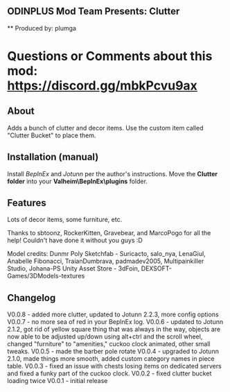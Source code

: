 ﻿## ODINPLUS Mod Team Presents: Clutter
** Produced by: plumga
# Questions or Comments about this mod: https://discord.gg/mbkPcvu9ax

## About
Adds a bunch of clutter and decor items. Use the custom item called "Clutter Bucket" to place them.

## Installation (manual)
Install *BepInEx* and *Jotunn* per the author's instructions.
Move the **Clutter folder** into your **Valheim\BepInEx\plugins** folder.

## Features
Lots of decor items, some furniture, etc.

Thanks to sbtoonz, RockerKitten, Gravebear, and MarcoPogo for all the help! Couldn't have done it without you guys :D

Model credits:
Dunmr
Poly
Sketchfab - Suricacto, salo_nya, LenaGiul, Anabelle Fibonacci, TraianDumbrava, padmadev2005, Multipainkiller Studio, Johana-PS
Unity Asset Store - 3dFoin, DEXSOFT-Games/3DModels-textures

## Changelog
V0.0.8 - added more clutter, updated to Jotunn 2.2.3, more config options
V0.0.7 - no more sea of red in your BepInEx log.
V0.0.6 - updated to Jotunn 2.1.2, got rid of yellow square thing that was always in the way, objects are now able to be adjusted up/down using alt+ctrl and the scroll wheel, changed "furniture" to "amenities," cuckoo clock animated, other small tweaks.
V0.0.5 - made the barber pole rotate
V0.0.4 - upgraded to Jotunn 2.1.0, made things more smooth, added custom category names in piece table.
V0.0.3 - fixed an issue with chests losing items on dedicated servers and fixed a funky part of the cuckoo clock.
V0.0.2 - fixed clutter bucket loading twice
V0.0.1 - initial release
